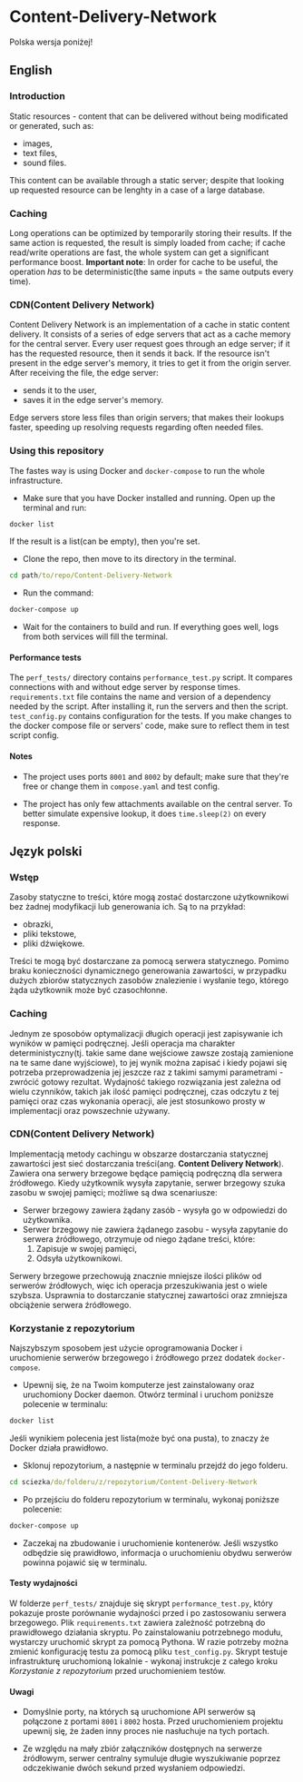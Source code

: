 # Content-Delivery-Network

Polska wersja poniżej!

## English 

### Introduction

Static resources - content that can be delivered without being modificated or generated, such as:

- images,
- text files,
- sound files.

This content can be available through a static server; despite that looking up requested resource can be lenghty in a case of a large database.

### Caching

Long operations can be optimized by temporarily storing their results. If the same action is requested, the result is simply loaded from cache; if cache read/write operations are fast, the whole system can get a significant performance boost. **Important note**: In order for cache to be useful, the operation *has* to be deterministic(the same inputs = the same outputs every time).

### CDN(Content Delivery Network)

Content Delivery Network is an implementation of a cache in static content delivery. 
It consists of a series of edge servers that act as a cache memory for the central server.
Every user request goes through an edge server; if it has the requested resource, then it sends it back. If the resource isn't present in the edge server's memory, it tries to get it from the origin server. After receiving the file, the edge server:
- sends it to the user,
- saves it in the edge server's memory.

Edge servers store less files than origin servers; that makes their lookups faster, speeding up resolving requests regarding often needed files.

### Using this repository

The fastes way is using Docker and `docker-compose` to run the whole infrastructure.

- Make sure that you have Docker installed and running. Open up the terminal and run:

```cmd
docker list
```
If the result is a list(can be empty), then you're set.

- Clone the repo, then move to its directory in the terminal.

```cmd
cd path/to/repo/Content-Delivery-Network
```

- Run the command:

```cmd
docker-compose up
```

- Wait for the containers to build and run. If everything goes well, logs from both services will fill the terminal.

#### Performance tests

The `perf_tests/` directory contains `performance_test.py` script. It compares connections with and without edge server by response times. `requirements.txt` file contains the name and version of a dependency needed by the script. After installing it, run the servers and then the script. `test_config.py` contains configuration for the tests. If you make changes to the docker compose file or servers' code, make sure to reflect them in test script config.

#### Notes

- The project uses ports `8001` and `8002` by default; make sure that they're free or change them in `compose.yaml` and test config.

- The project has only few attachments available on the central server. To better simulate expensive lookup, it does `time.sleep(2)` on every response.

## Język polski

### Wstęp

Zasoby statyczne to treści, które mogą zostać dostarczone użytkownikowi bez żadnej modyfikacji lub generowania ich.
Są to na przykład:

- obrazki,
- pliki tekstowe,
- pliki dźwiękowe.

Treści te mogą być dostarczane za pomocą serwera statycznego. Pomimo braku konieczności dynamicznego generowania zawartości, w przypadku dużych zbiorów statycznych zasobów znalezienie i wysłanie tego, którego żąda użytkownik może być czasochłonne.

### Caching

Jednym ze sposobów optymalizacji długich operacji jest zapisywanie ich wyników w pamięci podręcznej. Jeśli operacja ma charakter deterministyczny(tj. takie same dane wejściowe zawsze zostają zamienione na te same dane wyjściowe), to jej wynik można zapisać i kiedy pojawi się potrzeba przeprowadzenia jej jeszcze raz z takimi samymi parametrami - zwrócić gotowy rezultat. Wydajność takiego rozwiązania jest zależna od wielu czynników, takich jak ilość pamięci podręcznej, czas odczytu z tej pamięci oraz czas wykonania operacji, ale jest stosunkowo prosty w implementacji oraz powszechnie używany.

### CDN(Content Delivery Network)

Implementacją metody cachingu w obszarze dostarczania statycznej zawartości jest sieć dostarczania treści(ang. **Content Delivery Network**). Zawiera ona serwery brzegowe będące pamięcią podręczną dla serwera źródłowego. Kiedy użytkownik wysyła zapytanie, serwer brzegowy szuka zasobu w swojej pamięci; możliwe są dwa scenariusze:

- Serwer brzegowy zawiera żądany zasób - wysyła go w odpowiedzi do użytkownika.
- Serwer brzegowy nie zawiera żądanego zasobu - wysyła zapytanie do serwera źródłowego, otrzymuje od niego żądane treści, które:
    1. Zapisuje w swojej pamięci,
    2. Odsyła użytkownikowi.

Serwery brzegowe przechowują znacznie mniejsze ilości plików od serwerów źródłowych, więc ich operacja przeszukiwania jest o wiele szybsza. Usprawnia to dostarczanie statycznej zawartości oraz zmniejsza obciążenie serwera źródłowego.

### Korzystanie z repozytorium

Najszybszym sposobem jest użycie oprogramowania Docker i uruchomienie serwerów brzegowego i źródłowego przez dodatek `docker-compose`.

- Upewnij się, że na Twoim komputerze jest zainstalowany oraz uruchomiony Docker daemon. Otwórz terminal i uruchom poniższe polecenie w terminalu:

```cmd
docker list
```

Jeśli wynikiem polecenia jest lista(może być ona pusta), to znaczy że Docker działa prawidłowo.

- Sklonuj repozytorium, a następnie w terminalu przejdź do jego folderu.

```cmd
cd sciezka/do/folderu/z/repozytorium/Content-Delivery-Network
```

- Po przejściu do folderu repozytorium w terminalu, wykonaj poniższe polecenie:

```cmd
docker-compose up
```

- Zaczekaj na zbudowanie i uruchomienie kontenerów. Jeśli wszystko odbędzie się prawidłowo, informacja o uruchomieniu obydwu serwerów powinna pojawić się w terminalu.

#### Testy wydajności

W folderze `perf_tests/` znajduje się skrypt `performance_test.py`, który pokazuje proste porównanie wydajności przed i po zastosowaniu serwera brzegowego. Plik `requirements.txt` zawiera zależność potrzebną do prawidłowego działania skryptu. Po zainstalowaniu potrzebnego modułu, wystarczy uruchomić skrypt za pomocą Pythona. W razie potrzeby można zmienić konfigurację testu za pomocą pliku `test_config.py`. Skrypt testuje infrastrukturę uruchomioną lokalnie - wykonaj instrukcje z całego kroku *Korzystanie z repozytorium* przed uruchomieniem testów.

#### Uwagi

- Domyślnie porty, na których są uruchomione API serwerów są połączone z portami `8001` i `8002` hosta. Przed uruchomieniem projektu upewnij się, że żaden inny proces nie nasłuchuje na tych portach.

- Ze względu na mały zbiór załączników dostępnych na serwerze źródłowym, serwer centralny symuluje długie wyszukiwanie poprzez odczekiwanie dwóch sekund przed wysłaniem odpowiedzi.